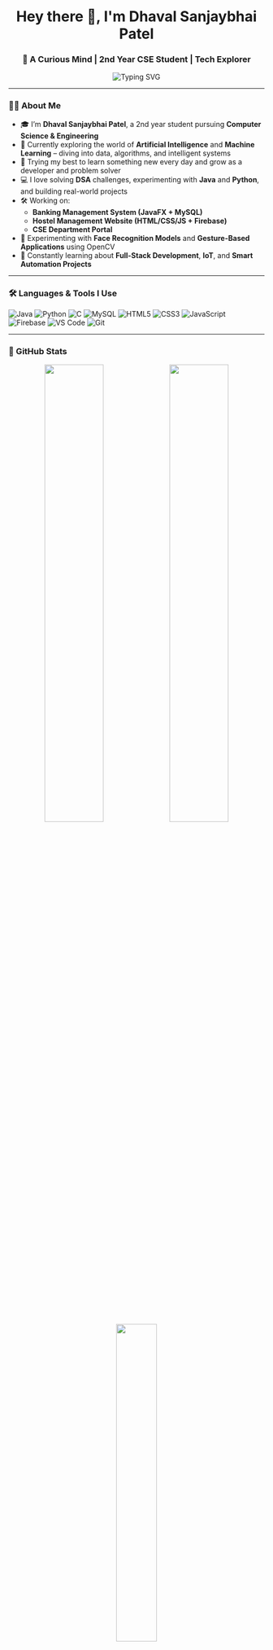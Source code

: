 <h1 align="center">Hey there 👋, I'm Dhaval Sanjaybhai Patel</h1>
<h3 align="center">🚀 A Curious Mind | 2nd Year CSE Student | Tech Explorer</h3>

<p align="center">
  <img src="https://readme-typing-svg.herokuapp.com?font=Fira+Code&weight=500&pause=1000&color=00F7FF&center=true&vCenter=true&width=435&lines=Passionate+about+Tech+%7C+AI+%7C+ML+%7C+Development;Exploring+the+world+of+Code+and+Creativity;Let%27s+Build+Something+Awesome+Together+%F0%9F%9A%80" alt="Typing SVG" />
</p>

---

### 👨‍💻 About Me

- 🎓 I’m **Dhaval Sanjaybhai Patel**, a 2nd year student pursuing **Computer Science & Engineering**
- 🚀 Currently exploring the world of **Artificial Intelligence** and **Machine Learning** – diving into data, algorithms, and intelligent systems
- 🧠 Trying my best to learn something new every day and grow as a developer and problem solver
- 💻 I love solving **DSA** challenges, experimenting with **Java** and **Python**, and building real-world projects
- 🛠 Working on:
  - **Banking Management System (JavaFX + MySQL)**
  - **Hostel Management Website (HTML/CSS/JS + Firebase)**
  - **CSE Department Portal**
- 🧪 Experimenting with **Face Recognition Models** and **Gesture-Based Applications** using OpenCV
- 🌱 Constantly learning about **Full-Stack Development**, **IoT**, and **Smart Automation Projects**

---

### 🛠️ Languages & Tools I Use

![Java](https://img.shields.io/badge/Java-%23ED8B00.svg?style=for-the-badge&logo=java&logoColor=white)
![Python](https://img.shields.io/badge/Python-%2314354C.svg?style=for-the-badge&logo=python&logoColor=yellow)
![C](https://img.shields.io/badge/C-%2300599C.svg?style=for-the-badge&logo=c&logoColor=white)
![MySQL](https://img.shields.io/badge/MySQL-%2300f.svg?style=for-the-badge&logo=mysql&logoColor=white)
![HTML5](https://img.shields.io/badge/HTML5-%23E34F26.svg?style=for-the-badge&logo=html5&logoColor=white)
![CSS3](https://img.shields.io/badge/CSS3-%231572B6.svg?style=for-the-badge&logo=css3&logoColor=white)
![JavaScript](https://img.shields.io/badge/JavaScript-%23F7DF1E.svg?style=for-the-badge&logo=javascript&logoColor=black)
![Firebase](https://img.shields.io/badge/Firebase-%23039BE5.svg?style=for-the-badge&logo=firebase)
![VS Code](https://img.shields.io/badge/VS%20Code-%23007ACC.svg?style=for-the-badge&logo=visual-studio-code&logoColor=white)
![Git](https://img.shields.io/badge/Git-%23F05033.svg?style=for-the-badge&logo=git&logoColor=white)

---

### 🌟 GitHub Stats

<p align="center">
  <img src="https://github-readme-stats.vercel.app/api?username=dhavalpatel&show_icons=true&theme=github_dark" width="48%" />
  <img src="https://github-readme-streak-stats.herokuapp.com?user=dhavalpatel&theme=github-dark&hide_border=false" width="48%" />
</p>

<p align="center">
  <img src="https://github-readme-stats.vercel.app/api/top-langs/?username=dhavalpatel&layout=compact&theme=github_dark" width="40%" />
</p>

---

### 📫 Let's Connect!

- 📧 Email: **dhavalspatel0403@gmail.com**
- 💼 LinkedIn: [@dhavalspatel]([(https://www.linkedin.com/in/pateldhavals-)])
- 🌐 Portfolio: *Coming Soon... Stay Tuned!*

---

### 💬 Motto

> _"Keep pushing forward, stay curious, and let your code make an impact."_

> _“Every big dream starts with small steps — and I’m taking mine, one commit at a time!”_ 🚀

---

